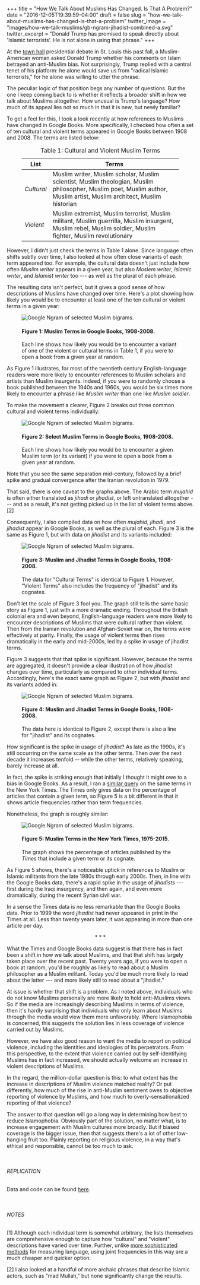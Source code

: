 +++
title = "How We Talk About Muslims Has Changed. Is That A Problem?"
date = "2016-12-05T19:39:59-04:00"
draft = false
slug = "how-we-talk-about-muslims-has-changed-is-that-a-problem"
twitter_image = "images/how-we-talk-muslims/gb-ngram-jihadist-combined-a.svg"
twitter_excerpt = "Donald Trump has promised to speak directly about 'Islamic terrorists'. He is not alone in using that phrase."
+++

At the [town hall][politifact] presidential debate in St. Louis this past fall, a Muslim-American woman asked Donald Trump whether his comments on Islam betrayed an anti-Muslim bias. Not surprisingly, Trump replied with a central tenet of his platform: he alone would save us from "radical Islamic terrorists," for he alone was willing to utter the phrase.

[politifact]: http://www.politifact.com/truth-o-meter/statements/2016/oct/09/donald-trump/trump-clinton-wont-use-term-radical-islamist-terro/

The peculiar logic of that position begs any number of questions. But the one I keep coming back to is whether it reflects a broader shift in how we talk about Muslims altogether. How unusual is Trump's language? How much of its appeal lies not so much in that it is new, but newly familiar? 

To get a feel for this, I took a look recently at how references to Muslims have changed in Google Books. More specifically, I checked how often a set of ten cultural and violent terms appeared in Google Books between 1908 and 2008. The terms are listed below:

<figure>

<table class="casper-table">
<caption>Table 1: Cultural and Violent Muslim Terms</caption>

<thead><tr class=""><th>List</th><th class="">Terms</th></tr></thead><tbody>
 <tr><td><em>Cultural</em></td><td class="">Muslim writer, Muslim scholar, Muslim scientist, Muslim theologian, Muslim philosopher, Muslim poet, Muslim author, Muslim artist, Muslim architect, Muslim historian</td></tr>
 <tr><td><em>Violent</em></td><td class="">Muslim extremist, Muslim terrorist, Muslim militant, Muslim guerrilla, Muslim insurgent, Muslim rebel, Muslim soldier, Muslim fighter, Muslim revolutionary</td></tr>
</tbody></table>

</figure>

However, I didn't just check the terms in Table 1 alone. Since language often shifts subtly over time, I also looked at how often close variants of each term appeared too. For example, the cultural data doesn't just include how often *Muslim writer* appears in a given year, but also *Moslem writer*, *Islamic writer*, and *Islamist writer* too --- as well as the plural of each phrase. 

The resulting data isn't perfect, but it gives a good sense of how descriptions of Muslims have changed over time. Here's a plot showing how likely you would be to encounter at least one of the ten cultural or violent terms in a given year:

<figure>
<img src="/images/how-we-talk-muslims/gb-ngram-combined-a.svg" alt="Google Ngram of selected Muslim bigrams." />
<figcaption><h4>Figure 1: Muslim Terms in Google Books, 1908-2008.</h4> Each line shows how likely you would be to encounter a variant of one of the violent or cultural terms in Table 1, if you were to open a book from a given year at random.</figcaption>  
</figure>

As Figure 1 illustrates, for most of the twentieth century English-language readers were more likely to encounter references to Muslim scholars and artists than Muslim insurgents. Indeed, if you were to randomly choose a book published between the 1940s and 1960s, you would be six times more likely to encounter a phrase like *Muslim writer* than one like *Muslim soldier*.

To make the movement a clearer, Figure 2 breaks out three common cultural and violent terms individually:

<figure>
<img src="/images/how-we-talk-muslims/gb-ngram-mixed6-color3-a.svg" alt="Google Ngram of selected Muslim bigrams." />
<figcaption><h4>Figure 2: Select Muslim Terms in Google Books, 1908-2008.</h4> Each line shows how likely you would be to encounter a given Muslim term (or its variant) if you were to open a book from a given year at random.</figcaption>  
</figure>

Note that you see the same separation mid-century, followed by a brief spike and gradual convergence after the Iranian revolution in 1979. 

That said, there is one caveat to the graphs above. The Arabic term *mujahid* is often either translated as *jihadi* or *jihadist*, or left untranslated altogether --- and as a result, it's not getting picked up in the list of violent terms above. \[2\] 

Consequently, I also compiled data on how often *mujahid*, *jihadi*, and *jihadist* appear in Google Books, as well as the plural of each. Figure 3 is the same as Figure 1, but with data on *jihadist* and its variants included: 

<figure>
<img src="/images/how-we-talk-muslims/gb-ngram-jihadist-combined-a.svg" alt="Google Ngram of selected Muslim bigrams." />
<figcaption><h4>Figure 3: Muslim and Jihadist Terms in Google Books, 1908-2008.</h4> The data for "Cultural Terms" is identical to Figure 1.  However, "Violent Terms" also includes the frequency of "jihadist" and its cognates.</figcaption>  
</figure>

Don't let the scale of Figure 3 fool you. The graph still tells the same basic story as Figure 1, just with a more dramatic ending. Throughout the British colonial era and even beyond, English-language readers were more likely to encounter descriptions of Muslims that were cultural rather than violent. Then from the Iranian revolution and Afghan-Soviet war on, the terms were effectively at parity. Finally, the usage of violent terms then rises dramatically in the early and mid-2000s, led by a spike in usage of jihadist terms. 

Figure 3 suggests that that spike is significant. However, because the terms are aggregated, it doesn't provide a clear illustration of how *jihadist* changes over time, particularly as compared to other individual terms. Accordingly, here's the exact same graph as Figure 2, but with *jihadist* and its variants added in: 

<figure>

<img src="/images/how-we-talk-muslims/gb-ngram-mixed7-color3-a.svg" alt="Google Ngram of selected Muslim bigrams." />
<figcaption><h4>Figure 4: Muslim and Jihadist Terms in Google Books, 1908-2008.</h4> The data here is identical to Figure 2, except there is also a line for "jihadist" and its cognates.</figcaption>  
</figure>

How significant is the spike in usage of *jihadist*? As late as the 1990s, it's still occurring on the same scale as the other terms. Then over the next decade it increases tenfold -- while the other terms, relatively speaking, barely increase at all. 

In fact, the spike is striking enough that initially I thought it might owe to a bias in Google Books. As a result, I ran a [similar query][nyt lab] on the same terms in the New York Times. The Times only gives data on the percentage of articles that contain a given term, so Figure 5 is a bit different in that it shows article frequencies rather than term frequencies. 

[nyt lab]: http://chronicle.nytlabs.com/?keyword=jihadists

Nonetheless, the graph is roughly similar:

<figure>
<img src="/images/how-we-talk-muslims/nyt-jihadist8-5color-c.svg" alt="Google Ngram of selected Muslim bigrams." />
<figcaption><h4>Figure 5: Muslim Terms in the New York Times, 1975-2015.</h4> The graph shows the percentage of articles published by the <em>Times</em> that include a given term or its cognate. 
</figure>

As Figure 5 shows, there's a noticeable uptick in references to Muslim or Islamic militants from the late 1980s through early 2000s. Then, in line with the Google Books data, there's a rapid spike in the usage of *jihadists* --- first during the Iraqi insurgency, and then again, and even more dramatically, during the recent Syrian civil war.

In a sense the Times data is no less remarkable than the Google Books data. Prior to 1999 the word *jihadist* had never appeared in print in the Times at all. Less than twenty years later, it was appearing in more than one article per day.

<p style="text-align:center;">* * *</p>

What the Times and Google Books data suggest is that there has in fact been a shift in how we talk about Muslims, and that that shift has largely taken place over the recent past. Twenty years ago, if you were to open a book at random, you'd be roughly as likely to read about a Muslim philosopher as a Muslim militant. Today you'd be much more likely to read about the latter --- and more likely still to read about a "jihadist."

At issue is whether that shift is a problem. As I noted above, individuals who do not know Muslims personally are more likely to hold anti-Muslims views. So if the media are increasingly describing Muslims in terms of violence, then it's hardly surprising that individuals who only learn about Muslims through the media would view them more unfavorably. Where Islamophobia is concerned, this suggests the solution lies in less coverage of violence carried out by Muslims.

However, we have also good reason to want the media to report on political violence, including the identities and ideologies of its perpetrators. From this perspective, to the extent that violence carried out by self-identifying Muslims has in fact increased, we should actually welcome an increase in violent descriptions of Muslims. 

In the regard, the million-dollar question is this: to what extent has the increase in descriptions of Muslim violence matched reality? Or put differently, how much of the rise in anti-Muslim sentiment owes to objective reporting of violence by Muslims, and how much to overly-sensationalized reporting of that violence? 

The answer to that question will go a long way in determining how best to reduce Islamophobia. Obviously part of the solution, no matter what, is to increase engagement with Muslim cultures more broadly. But if biased coverage is the bigger issue, then that suggests there's a lot of other low-hanging fruit too. Plainly reporting on religious violence, in a way that's ethical and responsible, cannot be too much to ask.

<!--
The riving the change in their beliefs. The media those individuals On the one hand, we have good reason to want the media to report on political violence, including the identities and ideologies of its perpetrators. On the other, we also have good reason not to want anti-Muslim attitudes to take root. Yet if the media accurately reports an increase in violence carried out by self-described Muslims, then Americans who do not know any Muslims --- and who rely solely on the media to inform their beliefs about them --- may view Muslims more unfavorably as a result. 

How to square that circle is, in my view, the central challenge when it comes to reducing Islamophobia. No doubt part of the solution is getting the media to report accurately and responsibly in the first place, so that it refrains both from over-emphasizing or sensationalizing acts of violence by Muslims. Beyond that though two other issues that need to be addressed as well.

First, the increase in violent descriptions of Muslims primarily coincides with violence abroad, yet anti-Muslim attitudes are rising in the United States. We clearly need to do a better job explaining and contextualizing the local nature of most violence abroad, even when it is carried out by transnational groups like Al-Qaeda or ISIS. 

Second, however much references to Muslim violence are justified by current events, references to Muslim culture have clearly not kept pace. Our media hangs on every new decree from an Osama Bin Laden or Abu Bakr Al-Baghdadi, but the latest release of a film by, say, Mohammad Malas receives little to no attention. (This is to say nothing of how Muslims are actually portrayed in Hollywood.) 

The rise in anti-Muslim sentiment owes primarily to the information we circulate about Muslims to those who don't know any. So long as we engage with Muslim communities primarily in terms of violence, it shouldn't come as a surprise if anti-Muslim sentiment continue to rise.
-->
<!-- Third, I wonder whether "jihadist", as an analytical concept, has outlived its usefuless. Salafi-jihadism certainly constitutes a distinct strain of modern Islamic thought, as Shiraz Maher's [excellent new book][Shiraz book] demonstrates. But outside the academy, the term has become borderline tautological, to the point where it now seems to encompass every Muslim with a gun. Worse still, because the term conjures the specter of violence more so than its incidence, I suspect the term is more likely to inflame anti-Muslim sentiment than other descriptors. --> 


[Roy book]: https://www.amazon.com/Globalized-Islam-Comparative-International-Paperback/dp/0231134991/ref=sr_1_1?ie=UTF8&qid=1476462802&sr=8-1&keywords=globalized+islam
[Shiraz book]: https://www.amazon.com/Salafi-Jihadism-History-Idea-Shiraz-Maher/dp/0190651121/ref=sr_1_1?ie=UTF8&qid=1476462899&sr=8-1&keywords=history+of+salafi-jihadism
[github]: https://github.com/chrismeserole/how-we-talk-about-muslims/

<br />

<h6>REPLICATION</h6>

Data and code can be found [here][github]. 

<br />

<h6>NOTES</h6>

[1] Although each individual term is somewhat arbitrary, the lists themselves are comprehensive enough to capture how "cultural" and "violent" descriptions have varied over time. Further, unlike [more sophisticated methods][scholar link] for measuring language, using joint frequencies in this way are  a much cheaper and quicker option.

[scholar link]: https://scholar.google.com/scholar?q=word+representations


[2] I also looked at a handful of more archaic phrases that describe Islamic actors, such as "mad Mullah," but none significantly change the results.


